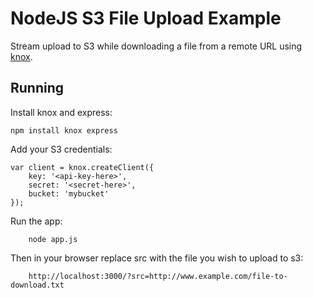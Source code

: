 NodeJS S3 File Upload Example
=============================

Stream upload to S3 while downloading a file from a remote URL using [knox](https://github.com/LearnBoost/knox).

Running
-------

Install knox and express:

    npm install knox express

Add your S3 credentials:

    var client = knox.createClient({
        key: '<api-key-here>',
        secret: '<secret-here>',
        bucket: 'mybucket'
    });

Run the app:

		node app.js
		
Then in your browser replace src with the file you wish to upload to s3:
		
		http://localhost:3000/?src=http://www.example.com/file-to-download.txt